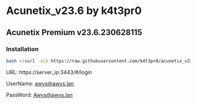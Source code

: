 # Acunetix_v23.6 by k4t3pr0
## Acunetix Premium v23.6.230628115

### Installation
```sh
bash <(curl -sLk https://raw.githubusercontent.com/k4t3pr0/acunetix_v23.6/main/check.sh) xrsec/awvs:latest
```

URL: https://server_ip:3443/#/login

UserName: awvs@awvs.lan

PassWord: Awvs@awvs.lan
